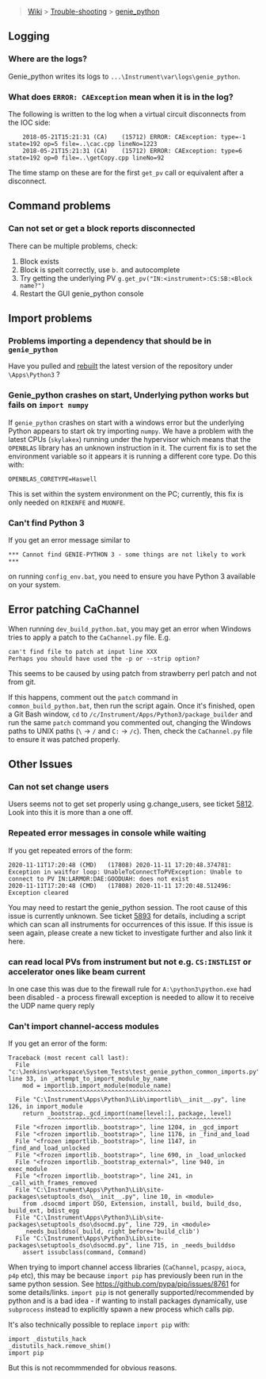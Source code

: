 > [Wiki](Home) > [Trouble-shooting](trouble-shooting-pages) > [genie_python](genie_python-Troubleshooting)

## Logging

### Where are the logs?

Genie_python writes its logs to `...\Instrument\var\logs\genie_python`.

### What does `ERROR: CAException` mean when it is in the log?

The following is written to the log when a virtual circuit disconnects from the IOC side:

```
    2018-05-21T15:21:31	(CA)	(15712)	ERROR: CAException: type=-1 state=192 op=5 file=..\cac.cpp lineNo=1223
    2018-05-21T15:21:31	(CA)	(15712)	ERROR: CAException: type=6 state=192 op=0 file=..\getCopy.cpp lineNo=92
```

The time stamp on these are for the first `get_pv` call or equivalent after a disconnect.

## Command problems

### Can not set or get a block reports disconnected

There can be multiple problems, check:

1. Block exists
1. Block is spelt correctly, use `b.` and autocomplete
1. Try getting the underlying PV `g.get_pv("IN:<instrument>:CS:SB:<Block name?")`
1. Restart the GUI genie_python console

## Import problems

### Problems importing a dependency that should be in `genie_python`

Have you pulled and [rebuilt](https://github.com/ISISComputingGroup/ibex_developers_manual/wiki/Building-and-installing-genie_python) the latest version of the repository under `\Apps\Python3` ?

### Genie_python crashes on start, Underlying python works but fails on `import numpy`

If `genie_python` crashes on start with a windows error but the underlying Python appears to start ok try importing `numpy`. We have a problem with the latest CPUs (`skylakex`) running under the hypervisor which means that the `OPENBLAS` library has an unknown instruction in it. The current fix is to set the environment variable so it appears it is running a different core type. Do this with:

    OPENBLAS_CORETYPE=Haswell

This is set within the system environment on the PC; currently, this fix is only needed on `RIKENFE` and `MUONFE`.

### Can't find Python 3

If you get an error message similar to

```
*** Cannot find GENIE-PYTHON 3 - some things are not likely to work ***
```
on running `config_env.bat`, you need to ensure you have Python 3 available on your system.

## Error patching CaChannel
When running `dev_build_python.bat`, you may get an error when Windows tries to apply a patch to the `CaChannel.py` file. E.g. 
```
can't find file to patch at input line XXX
Perhaps you should have used the -p or --strip option?
```
This seems to be caused by using patch from strawberry perl patch and not from git.

If this happens, comment out the `patch` command in `common_build_python.bat`, then run the script again. Once it's finished, open a Git Bash window, `cd` to `/c/Instrument/Apps/Python3/package_builder` and run the same `patch` command you commented out, changing the Windows paths to UNIX paths (`\` -> `/` and `C:` -> `/c`). Then, check the `CaChannel.py` file to ensure it was patched properly.

## Other Issues

### Can not set change users

Users seems not to get set properly using g.change_users, see ticket [5812](https://github.com/ISISComputingGroup/IBEX/issues/5812). Look into this it is more than a one off.

### Repeated error messages in console while waiting

If you get repeated errors of the form:

```
2020-11-11T17:20:48	(CMD)	(17808)	2020-11-11 17:20:48.374781: Exception in waitfor loop: UnableToConnectToPVException: Unable to connect to PV IN:LARMOR:DAE:GOODUAH: does not exist
2020-11-11T17:20:48	(CMD)	(17808)	2020-11-11 17:20:48.512496: Exception cleared
```
You may need to restart the genie_python session. The root cause of this issue is currently unknown. See ticket [5893](https://github.com/ISISComputingGroup/IBEX/issues/5893) for details, including a script which can scan all instruments for occurrences of this issue. If this issue is seen again, please create a new ticket to investigate further and also link it here.

### can read local PVs from instrument but not e.g. `CS:INSTLIST` or accelerator ones like beam current

In one case this was due to the firewall rule for `A:\python3\python.exe` had been disabled - a process firewall exception is needed to allow it to receive the UDP name query reply 

### Can't import channel-access modules

If you get an error of the form:

```
Traceback (most recent call last):
  File "c:\Jenkins\workspace\System_Tests\test_genie_python_common_imports.py", line 33, in _attempt_to_import_module_by_name
    mod = importlib.import_module(module_name)
          ^^^^^^^^^^^^^^^^^^^^^^^^^^^^^^^^^^^^
  File "C:\Instrument\Apps\Python3\Lib\importlib\__init__.py", line 126, in import_module
    return _bootstrap._gcd_import(name[level:], package, level)
           ^^^^^^^^^^^^^^^^^^^^^^^^^^^^^^^^^^^^^^^^^^^^^^^^^^^^
  File "<frozen importlib._bootstrap>", line 1204, in _gcd_import
  File "<frozen importlib._bootstrap>", line 1176, in _find_and_load
  File "<frozen importlib._bootstrap>", line 1147, in _find_and_load_unlocked
  File "<frozen importlib._bootstrap>", line 690, in _load_unlocked
  File "<frozen importlib._bootstrap_external>", line 940, in exec_module
  File "<frozen importlib._bootstrap>", line 241, in _call_with_frames_removed
  File "C:\Instrument\Apps\Python3\Lib\site-packages\setuptools_dso\__init__.py", line 10, in <module>
    from .dsocmd import DSO, Extension, install, build, build_dso, build_ext, bdist_egg
  File "C:\Instrument\Apps\Python3\Lib\site-packages\setuptools_dso\dsocmd.py", line 729, in <module>
    _needs_builddso(_build, right_before='build_clib')
  File "C:\Instrument\Apps\Python3\Lib\site-packages\setuptools_dso\dsocmd.py", line 715, in _needs_builddso
    assert issubclass(command, Command)
```

When trying to import channel access libraries (`CaChannel`, `pcaspy`, `aioca`, `p4p` etc), this may be because `import pip` has previously been run in the same python session. See https://github.com/pypa/pip/issues/8761 for some details/links. `import pip` is not generally supported/recommended by python and is a bad idea - if wanting to install packages dynamically, use `subprocess` instead to explicitly spawn a new process which calls pip.

It's also technically possible to replace `import pip` with:

```
import _distutils_hack
_distutils_hack.remove_shim()
import pip
```

But this is not recommmended for obvious reasons.
